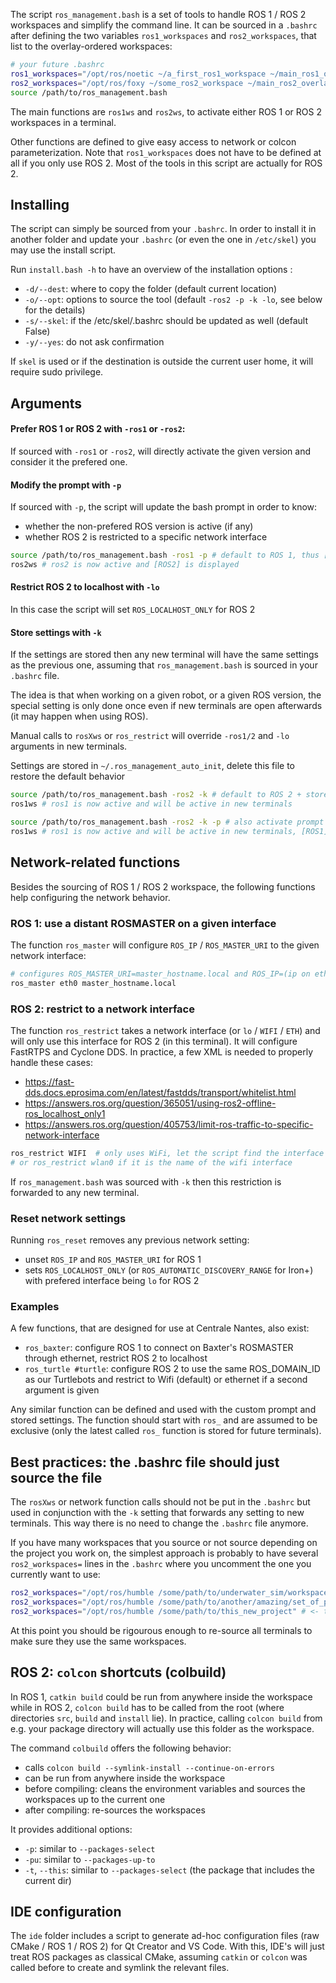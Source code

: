 The script `ros_management.bash` is a set of tools to handle ROS 1 / ROS 2 workspaces and simplify the command line. It can be sourced in a `.bashrc` after defining the two variables `ros1_workspaces` and `ros2_workspaces`, that list to the overlay-ordered workspaces:

```bash
# your future .bashrc
ros1_workspaces="/opt/ros/noetic ~/a_first_ros1_workspace ~/main_ros1_overlay"
ros2_workspaces="/opt/ros/foxy ~/some_ros2_workspace ~/main_ros2_overlay"
source /path/to/ros_management.bash
```

The main functions  are `ros1ws` and `ros2ws`, to activate either ROS 1 or ROS 2 workspaces in a terminal.

Other functions are defined to give easy access to network or colcon parameterization. Note that `ros1_workspaces` does not have to be defined at all if you only use ROS 2. Most of the tools in this script are actually for ROS 2.

## Installing

The script can simply be sourced from your `.bashrc`. In order to install it in another folder and update your `.bashrc` (or even the one in `/etc/skel`) you may use the install script.

Run `install.bash -h` to have an overview of the installation options :

- `-d/--dest`: where to copy the folder (default current location)
- `-o/--opt`: options to source the tool (default `-ros2 -p -k -lo`, see below for the details)
- `-s/--skel`: if the /etc/skel/.bashrc should be updated as well (default False)
- `-y/--yes`: do not ask confirmation

If `skel` is used or if the destination is outside the current user home, it will require sudo privilege.


## Arguments

#### Prefer ROS 1 or ROS 2 with `-ros1` or `-ros2`: 

If sourced with `-ros1` or `-ros2`, will directly activate the given version and consider it the prefered one.

#### Modify the prompt with `-p`

If sourced with `-p`, the script will update the bash prompt in order to know:

- whether the non-prefered ROS version is active (if any)
- whether ROS 2 is restricted to a specific network interface
    
```bash
source /path/to/ros_management.bash -ros1 -p # default to ROS 1, thus [ROS1] is not displayed in the prompt
ros2ws # ros2 is now active and [ROS2] is displayed
```

#### Restrict ROS 2 to localhost with `-lo`

In this case the script will set `ROS_LOCALHOST_ONLY` for ROS 2

#### Store settings with `-k`

If the settings are stored then any new terminal will have the same settings as the previous one, assuming that `ros_management.bash` is sourced in your `.bashrc` file.

The idea is that when working on a given robot, or a given ROS version, the special setting is only done once even if new terminals are open afterwards (it may happen when using ROS).

Manual calls to `rosXws` or `ros_restrict` will override `-ros1/2` and `-lo` arguments in new terminals.

Settings are stored in `~/.ros_management_auto_init`, delete this file to restore the default behavior

```bash
source /path/to/ros_management.bash -ros2 -k # default to ROS 2 + store settings
ros1ws # ros1 is now active and will be active in new terminals
```
```bash
source /path/to/ros_management.bash -ros2 -k -p # also activate prompt
ros1ws # ros1 is now active and will be active in new terminals, [ROS1] is displayed as well
```

## Network-related functions

Besides the sourcing of ROS 1 / ROS 2 workspace, the following functions help configuring the network behavior.

### ROS 1: use a distant ROSMASTER on a given interface

The function `ros_master` will configure `ROS_IP` / `ROS_MASTER_URI` to the given network interface:

```bash
# configures ROS_MASTER_URI=master_hostname.local and ROS_IP=(ip on eth0)
ros_master eth0 master_hostname.local
```

### ROS 2: restrict to a network interface

The function `ros_restrict` takes a network interface (or `lo` / `WIFI` / `ETH`) and will only use this interface for ROS 2 (in this terminal).
It will configure FastRTPS and Cyclone DDS. In practice, a few XML is needed to properly handle these cases:

- https://fast-dds.docs.eprosima.com/en/latest/fastdds/transport/whitelist.html
- https://answers.ros.org/question/365051/using-ros2-offline-ros_localhost_only1
- https://answers.ros.org/question/405753/limit-ros-traffic-to-specific-network-interface

```bash
ros_restrict WIFI  # only uses WiFi, let the script find the interface name
# or ros_restrict wlan0 if it is the name of the wifi interface
```
If `ros_management.bash` was sourced with `-k` then this restriction is forwarded to any new terminal.

### Reset network settings

Running `ros_reset` removes any previous network setting:

- unset `ROS_IP` and `ROS_MASTER_URI` for ROS 1
- sets `ROS_LOCALHOST_ONLY` (or `ROS_AUTOMATIC_DISCOVERY_RANGE` for Iron+) with prefered interface being `lo` for ROS 2


### Examples

A few functions, that are designed for use at Centrale Nantes, also exist:

- `ros_baxter`: configure ROS 1 to connect on Baxter's ROSMASTER through ethernet, restrict ROS 2 to localhost
- `ros_turtle #turtle`: configure ROS 2 to use the same ROS_DOMAIN_ID as our Turtlebots and restrict to Wifi (default) or ethernet if a second argument is given

Any similar function can be defined and used with the custom prompt and stored settings. The function should start with `ros_` and are assumed to be exclusive (only the latest called `ros_` function is stored for future terminals).


## Best practices: the .bashrc file should just source the file

The `rosXws` or network function calls should not be put in the `.bashrc` but used in conjunction with the `-k` setting that forwards any setting to new terminals. This way there is no need to change the `.bashrc` file anymore.

If you have many workspaces that you source or not source depending on the project you work on, the simplest approach is probably to have several  `ros2_workspaces=` lines in the `.bashrc` where you uncomment the one you currently want to use:

```bash
ros2_workspaces="/opt/ros/humble /some/path/to/underwater_sim/workspace"
ros2_workspaces="/opt/ros/humble /some/path/to/another/amazing/set_of_packages"
ros2_workspaces="/opt/ros/humble /some/path/to/this_new_project" # <- the one that is used right now
```
At this point you should be rigourous enough to re-source all terminals to make sure they use the same workspaces.


## ROS 2: `colcon` shortcuts (colbuild)

In ROS 1, `catkin build` could be run from anywhere inside the workspace while in ROS 2, `colcon build` has to be called from the root (where directories `src`, `build` and `install` lie). In practice, calling `colcon build` from e.g. your package directory will actually use this folder as the workspace.

The command `colbuild` offers the following behavior:

- calls `colcon build --symlink-install --continue-on-errors`
- can be run from anywhere inside the workspace
- before compiling: cleans the environment variables and sources the workspaces up to the current one
- after compiling: re-sources the workspaces

It provides additional options:

- `-p`: similar to `--packages-select`
- `-pu`: similar to `--packages-up-to`
- `-t`, `--this`: similar to `--packages-select` (the package that includes the current dir)

## IDE configuration

The `ide` folder includes a script to generate ad-hoc configuration files (raw CMake / ROS 1 / ROS 2) for Qt Creator and VS Code. With this, IDE's will just treat ROS packages as classical CMake, assuming `catkin` or `colcon` was called before to create and symlink the relevant files.

